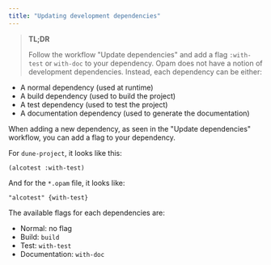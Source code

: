 ```yaml
---
title: "Updating development dependencies"
---
```


> **TL;DR**
> 
> Follow the workflow "Update dependencies" and add a flag `:with-test` or `with-doc` to your dependency.
Opam does not have a notion of development dependencies. Instead, each dependency can be either:

- A normal dependency (used at runtime)
- A build dependency (used to build the project)
- A test dependency (used to test the project)
- A documentation dependency (used to generate the documentation)

When adding a new dependency, as seen in the "Update dependencies" workflow, you can add a flag to your dependency.

For `dune-project`, it looks like this:

```
(alcotest :with-test)
```

And for the `*.opam` file, it looks like:

```
"alcotest" {with-test}
```

The available flags for each dependencies are:

- Normal: no flag
- Build: `build`
- Test: `with-test`
- Documentation: `with-doc`
